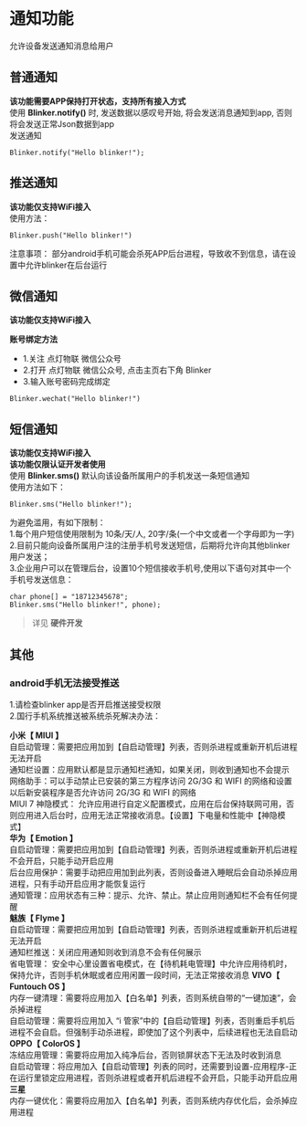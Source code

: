 # 通知功能  
允许设备发送通知消息给用户  


## 普通通知
**该功能需要APP保持打开状态，支持所有接入方式**    
使用 **Blinker.notify()** 时, 发送数据以感叹号开始, 将会发送消息通知到app, 否则将会发送正常Json数据到app  
发送通知  
```
Blinker.notify("Hello blinker!");
```

## 推送通知  
**该功能仅支持WiFi接入**  
使用方法：  
```
Blinker.push("Hello blinker!")
```

注意事项：
部分android手机可能会杀死APP后台进程，导致收不到信息，请在设置中允许blinker在后台运行  

## 微信通知  
**该功能仅支持WiFi接入**  

**账号绑定方法**  
- 1.关注 点灯物联 微信公众号  
- 2.打开 点灯物联 微信公众号, 点击主页右下角 Blinker  
- 3.输入账号密码完成绑定  

```
Blinker.wechat("Hello blinker!")
```

## 短信通知  
**该功能仅支持WiFi接入**  
**该功能仅限认证开发者使用**   
使用 **Blinker.sms()** 默认向该设备所属用户的手机发送一条短信通知  
使用方法如下：
```
Blinker.sms("Hello blinker!");
```
为避免滥用，有如下限制：  
1.每个用户短信使用限制为 10条/天/人, 20字/条(一个中文或者一个字母即为一字)  
2.目前只能向设备所属用户注的注册手机号发送短信，后期将允许向其他blinker用户发送；  
3.企业用户可以在管理后台，设置10个短信接收手机号,使用以下语句对其中一个手机号发送信息：
```
char phone[] = "18712345678";
Blinker.sms("Hello blinker!", phone);
```

> 详见 **硬件开发**  

## 其他  
### android手机无法接受推送  
1.请检查blinker app是否开启推送接受权限  
2.国行手机系统推送被系统杀死解决办法：  
  
**小米【 MIUI 】**  
自启动管理：需要把应用加到【自启动管理】列表，否则杀进程或重新开机后进程无法开启  
通知栏设置：应用默认都是显示通知栏通知，如果关闭，则收到通知也不会提示  
网络助手：可以手动禁止已安装的第三方程序访问 2G/3G 和 WIFI 的网络和设置以后新安装程序是否允许访问 2G/3G 和 WIFI 的网络  
MIUI 7 神隐模式： 允许应用进行自定义配置模式，应用在后台保持联网可用，否则应用进入后台时，应用无法正常接收消息。【设置】下电量和性能中【神隐模式】  
**华为【 Emotion 】**  
自启动管理：需要把应用加到【自启动管理】列表，否则杀进程或重新开机后进程不会开启，只能手动开启应用  
后台应用保护：需要手动把应用加到此列表，否则设备进入睡眠后会自动杀掉应用进程，只有手动开启应用才能恢复运行  
通知管理：应用状态有三种：提示、允许、禁止。禁止应用则通知栏不会有任何提醒  
**魅族【 Flyme 】**  
自启动管理：需要把应用加到【自启动管理】列表，否则杀进程或重新开机后进程无法开启  
通知栏推送：关闭应用通知则收到消息不会有任何展示  
省电管理： 安全中心里设置省电模式，在【待机耗电管理】中允许应用待机时，保持允许，否则手机休眠或者应用闲置一段时间，无法正常接收消息 
**VIVO【 Funtouch OS 】**  
内存一键清理：需要将应用加入【白名单】列表，否则系统自带的“一键加速”，会杀掉进程  
自启动管理：需要将应用加入 “i 管家”中的【自启动管理】列表，否则重启手机后进程不会自启。但强制手动杀进程，即使加了这个列表中，后续进程也无法自启动  
**OPPO【 ColorOS 】**  
冻结应用管理：需要将应用加入纯净后台，否则锁屏状态下无法及时收到消息  
自启动管理：将应用加入【自启动管理】列表的同时，还需要到设置-应用程序-正在运行里锁定应用进程，否则杀进程或者开机后进程不会开启，只能手动开启应用  
**三星**  
内存一键优化：需要将应用加入【白名单】列表，否则系统内存优化后，会杀掉应用进程  

